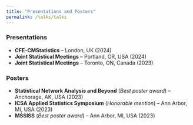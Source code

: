 ```yaml
---
title: "Presentations and Posters"
permalink: /talks/talks
---
```


### Presentations
- **CFE-CMStatistics** – London, UK (2024)
- **Joint Statistical Meetings** – Portland, OR, USA (2024)
- **Joint Statistical Meetings** – Toronto, ON, Canada (2023)

### Posters
- **Statistical Network Analysis and Beyond** (*Best poster award*) – Anchorage, AK, USA (2023)
- **ICSA Applied Statistics Symposium** (*Honorable mention*) – Ann Arbor, MI, USA (2023)
- **MSSISS** (*Best poster award*) – Ann Arbor, MI, USA (2023)
